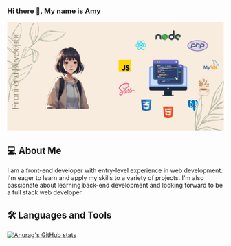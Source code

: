 ### Hi there 👋, My name is Amy
![](banner.png)

## 💻 About Me
I am a front-end developer with entry-level experience in web development. I'm eager to learn and apply my skills to a variety of projects. I'm also passionate about learning back-end development and looking forward to be a full stack web developer.

## 🛠️ Languages and Tools

  


[![Anurag's GitHub stats](https://github-readme-stats.vercel.app/api?username=amy9788)](https://github.com/anuraghazra/github-readme-stats)
